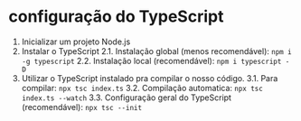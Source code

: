 # configuração do TypeScript

1. Inicializar um projeto Node.js
2. Instalar o TypeScript
   2.1. Instalação global (menos recomendável): `npm i -g typescript`
   2.2. Instalação local (recomendável): `npm i typescript -D`
3. Utilizar o TypeScript instalado pra compilar o nosso código.
   3.1. Para compilar: `npx tsc index.ts`
   3.2. Compilação automatica: `npx tsc index.ts --watch`
   3.3. Configuração geral do TypeScript (recomendável): `npx tsc --init`
